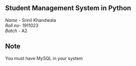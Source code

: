 
## Student Management System in Python <br>
_Name_ - Srinil Khandwala<br>
_Roll no_- 1911023<br>
_Batch_ - A2<br>

## Note<br>
You must have MySQL in your system 




